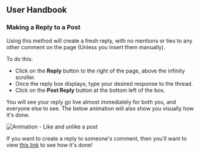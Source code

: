 ## User Handbook
### Making a Reply to a Post

Using this method will create a fresh reply, with no mentions or ties to any other comment on the page (Unless you insert them manually).

To do this:

 - Click on the **Reply** button to the right of the page, above the infinity scroller.
 - Once the reply box displays, type your desired response to the thread.
 - Click on the **Post Reply** button at the bottom left of the box.
 
You will see your reply go live almost immediately for both you, and everyone else to see. The below animation will also show you visually how it's done.

![Animation - Like and unlike a post](http://i.imgur.com/4YQv9FJ.gif)

If you want to create a reply to someone's comment, then you'll want to view [this link](replycomment.md) to see how it's done!

